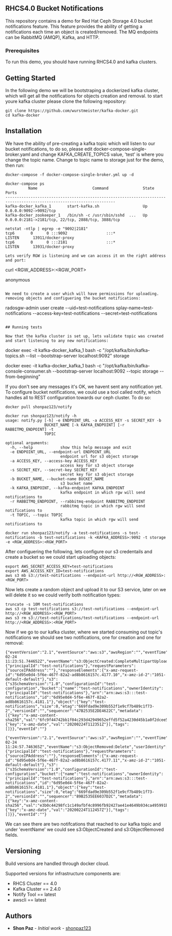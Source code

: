 ## RHCS4.0 Bucket Notifications 

This repository contains a demo for Red Hat Ceph Storage 4.0 bucket notifications feature. This feature provides the ability of getting a notifications each time an object is created/removed. The MQ endpoints can be RabbitMQ (AMQP), Kafka, and HTTP. 

### Prerequisites

To run this demo, you should have running RHCS4.0 and kafka clusters. 

## Getting Started

In the following demo we will be bootstraping a dockerized kafka cluster, which will get all the notifications for objects creation and removal. to start youre kafka cluster please clone the following repository: 

```
git clone https://github.com/wurstmeister/kafka-docker.git
cd kafka-docker 
```

## Installation 

We have the ability of pre-creating a kafka topic which will listen to our bucket notifications, to do so, please edit docker-compose-single-broker.yaml and change KAFKA_CREATE_TOPICS value, 'test' is where you change the topic name. Change to topic name to storage just for the demo, then run: 

```
docker-compose -f docker-compose-single-broker.yml up -d

docker-compose ps 
          Name                        Command               State                         Ports                       
----------------------------------------------------------------------------------------------------------------------
kafka-docker_kafka_1       start-kafka.sh                   Up      0.0.0.0:9092->9092/tcp                            
kafka-docker_zookeeper_1   /bin/sh -c /usr/sbin/sshd  ...   Up      0.0.0.0:2181->2181/tcp, 22/tcp, 2888/tcp, 3888/tcp

netstat -ntlp | egrep -e "9092|2181"
tcp6       0      0 :::9092                 :::*                    LISTEN      13911/docker-proxy  
tcp6       0      0 :::2181                 :::*                    LISTEN      13931/docker-proxy  

Lets verify RGW is listening and we can access it on the right address and port: 
```
curl <RGW_ADDRESS>:<RGW_PORT>
<?xml version="1.0" encoding="UTF-8"?><ListAllMyBucketsResult xmlns="http://s3.amazonaws.com/doc/2006-03-01/"><Owner><ID>anonymous</ID><DisplayName></DisplayName></Owner><Buckets></Buckets></ListAllMyBucketsResult>
```

We need to create a user which will have permissions for uploading. removing objects and configuering the bucket notifications: 

```
radosgw-admin user create --uid=test-notifications splay-name=test-notifications --access-key=test-notifications --secret=test-notifications
```

## Running tests

Now that the kafka cluster is set up, lets validate topic was created and start listening to any new notifications: 

```
docker exec -it kafka-docker_kafka_1 bash -c "/opt/kafka/bin/kafka-topics.sh --list --bootstrap-server localhost:9092"
storage

docker exec -it kafka-docker_kafka_1 bash -c "/opt/kafka/bin/kafka-console-consumer.sh --bootstrap-server localhost:9092 --topic storage --from-beginning"

If you don't see any messages it's OK, we havent sent any notification yet. To configure bucket notifications, we could use a tool called notify, which handles all to REST configuration towards our ceph cluster. To do so: 

``` 
docker pull shonpaz123/notify

docker run shonpaz123/notify -h
usage: notify.py [-h] -e ENDPOINT_URL -a ACCESS_KEY -s SECRET_KEY -b
                 BUCKET_NAME [-k KAFKA_ENDPOINT] [-r RABBITMQ_ENDPOINT] -t
                 TOPIC

optional arguments:
  -h, --help            show this help message and exit
  -e ENDPOINT_URL, --endpoint-url ENDPOINT_URL
                        endpoint url for s3 object storage
  -a ACCESS_KEY, --access-key ACCESS_KEY
                        access key for s3 object storage
  -s SECRET_KEY, --secret-key SECRET_KEY
                        secret key for s3 object storage
  -b BUCKET_NAME, --bucket-name BUCKET_NAME
                        s3 bucket name
  -k KAFKA_ENDPOINT, --kafka-endpoint KAFKA_ENDPOINT
                        kafka endpoint in which rgw will send notifications to
  -r RABBITMQ_ENDPOINT, --rabbitmq-endpoint RABBITMQ_ENDPOINT
                        rabbitmq topic in which rgw will send notifications to
  -t TOPIC, --topic TOPIC
                        kafka topic in which rgw will send notifications to

docker run shonpaz123/notify -a test-notifications -s test-notifications -b test-notifications -k <KAFKA_ADDRESS>:9092 -t storage -e <RGW_ADDRESS>:<RGW_PORT>
```
After configuering the following, lets configure our s3 credentails and create a bucket so we could start uploading objects: 
``` 
export AWS_SECRET_ACCESS_KEY=test-notifications
export AWS_ACCESS_KEY_ID=test-notifications
aws s3 mb s3://test-notifications --endpoint-url http://<RGW_ADDRESS>:<RGW_PORT>
```

Now lets create a random object and upload it to our S3 service, later on we will delete it so we could verify both notification types: 

``` 
truncate -s 10M test-notifications
aws s3 cp test-notifications s3://test-notifications --endpoint-url http://<RGW_ADDRESS>:<RGW_PORT>
aws s3 rm s3://test-notifications/test-notifications --endpoint-url http://<RGW_ADDRESS>:<RGW_PORT>
```

Now if we go to our kafka cluster, where we started consuming out topic's notifications we should see two notifications, one for creation and one for removal: 

``` 
{"eventVersion":"2.1","eventSource":"aws:s3","awsRegion":"","eventTime":"2020-02-24 11:23:51.744652Z","eventName":"s3:ObjectCreated:CompleteMultipartUpload","userIdentity":{"principalId":"test-notifications"},"requestParameters":{"sourceIPAddress":""},"responseElements":{"x-amz-request-id":"6d95e0d4-5f6e-467f-82a2-ad8b8616157c.4177.10","x-amz-id-2":"1051-default-default"},"s3":{"s3SchemaVersion":"1.0","configurationId":"test-configuration","bucket":{"name":"test-notifications","ownerIdentity":{"principalId":"test-notifications"},"arn":"arn:aws:s3:::test-notifications","id":"6d95e0d4-5f6e-467f-82a2-ad8b8616157c.4181.1"},"object":{"key":"test-notifications","size":0,"etag":"669fdad9e309b552f1e9cf7b489c1f73-2","versionId":"","sequencer":"47B2535E2DE4622C","metadata":[{"key":"x-amz-content-sha256","val":"6fc9f44742bb1f04c293d42949652effd5f52a4230d45b1a0f2dcee53cee81e7"},{"key":"x-amz-date","val":"20200224T112351Z"}],"tags":[]}},"eventId":""}

{"eventVersion":"2.1","eventSource":"aws:s3","awsRegion":"","eventTime":"2020-02-24 11:24:57.746365Z","eventName":"s3:ObjectRemoved:Delete","userIdentity":{"principalId":"test-notifications"},"requestParameters":{"sourceIPAddress":""},"responseElements":{"x-amz-request-id":"6d95e0d4-5f6e-467f-82a2-ad8b8616157c.4177.11","x-amz-id-2":"1051-default-default"},"s3":{"s3SchemaVersion":"1.0","configurationId":"test-configuration","bucket":{"name":"test-notifications","ownerIdentity":{"principalId":"test-notifications"},"arn":"arn:aws:s3:::test-notifications","id":"6d95e0d4-5f6e-467f-82a2-ad8b8616157c.4181.1"},"object":{"key":"test-notifications","size":0,"etag":"669fdad9e309b552f1e9cf7b489c1f73-2","versionId":"","sequencer":"89B2535EE6037D2C","metadata":[{"key":"x-amz-content-sha256","val":"e3b0c44298fc1c149afbf4c8996fb92427ae41e4649b934ca495991b7852b855"},{"key":"x-amz-date","val":"20200224T112457Z"}],"tags":[]}},"eventId":""}
```

We can see there are two notifcations that reached to our kafka topic and under 'eventName' we could see s3:ObjectCreated and s3:ObjectRemoved fields. 

## Versioning

Build versions are handled through docker cloud. 

Supported versions for infrastructure components are: 
- RHCS Cluster  == 4.0
- Kafka Cluster == 2.4.0
- Notify Tool   == latest
- awscli        == latest

## Authors

* **Shon Paz** - *Initial work* - [shonpaz123](https://github.com/shonpaz123)

